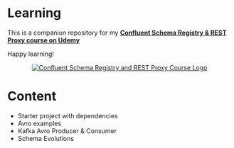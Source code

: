 # Learning

This is a companion repository for my [**Confluent Schema Registry & REST Proxy course on Udemy**](https://www.udemy.com/confluent-schema-registry/?couponCode=GITHUB)

Happy learning!

<p align="center">
    <a href="https://www.udemy.com/confluent-schema-registry/?couponCode=GITHUB">
        <img src="https://i.imgur.com/kHNTGv3.jpg" alt="Confluent Schema Registry and REST Proxy Course Logo"/>
    </a>
</p>

# Content

 - Starter project with dependencies
 - Avro examples
 - Kafka Avro Producer & Consumer
 - Schema Evolutions